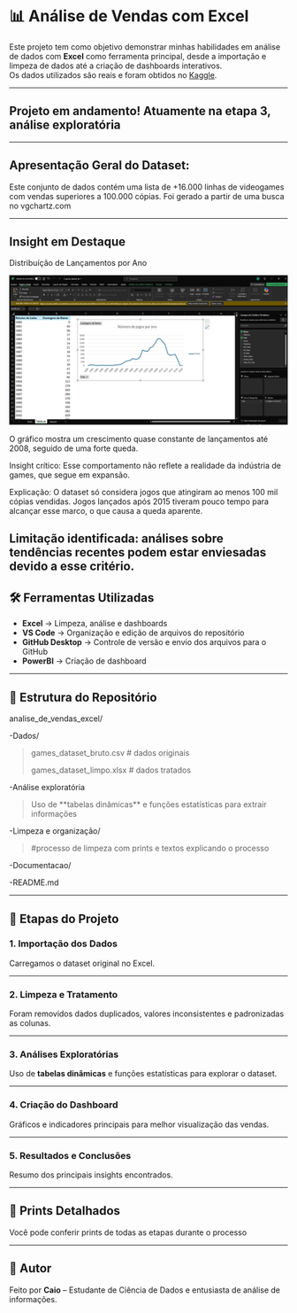 # 📊 Análise de Vendas com Excel

Este projeto tem como objetivo demonstrar minhas habilidades em análise de dados com **Excel** como ferramenta principal, desde a importação e limpeza de dados até a criação de dashboards interativos.  
Os dados utilizados são reais e foram obtidos no [Kaggle](https://www.kaggle.com/).

---
## Projeto em andamento! Atuamente na etapa 3, análise exploratória
---

## Apresentação Geral do Dataset:

Este conjunto de dados contém uma lista de +16.000 linhas de videogames com vendas superiores a 100.000 cópias. Foi gerado a partir de uma busca no vgchartz.com

---

## Insight em Destaque
Distribuíção de Lançamentos por Ano
  
![Gráfico de linha mostrando o número de games por ano](Análise%20exploratória/Indentificação%20de%20Padrões%20Gerais/Número%20de%20jogos%20por%20ano/Numero%20de%20Jogos%20por%20Ano.png)

O gráfico mostra um crescimento quase constante de lançamentos até 2008, seguido de uma forte queda.

Insight crítico: Esse comportamento não reflete a realidade da indústria de games, que segue em expansão.

Explicação: O dataset só considera jogos que atingiram ao menos 100 mil cópias vendidas. Jogos lançados após 2015 tiveram pouco tempo para alcançar esse marco, o que causa a queda aparente.

Limitação identificada: análises sobre tendências recentes podem estar enviesadas devido a esse critério.
---

## 🛠️ Ferramentas Utilizadas
- **Excel** → Limpeza, análise e dashboards  
- **VS Code** → Organização e edição de arquivos do repositório  
- **GitHub Desktop** → Controle de versão e envio dos arquivos para o GitHub 
- **PowerBI** → Criação de dashboard 

---

## 📂 Estrutura do Repositório

analise_de_vendas_excel/

 -Dados/ 
 <blockquote>
  
   games_dataset_bruto.csv # dados originais
     
   games_dataset_limpo.xlsx # dados tratados
   
 </blockquote>
-Análise exploratória
 
 <blockquote>
Uso de **tabelas dinâmicas** e funções estatísticas para extrair informações
 
 
 </blockquote>
 -Limpeza e organização/
 <blockquote>
 
 #processo de limpeza com prints 
 e textos explicando o processo
 
 </blockquote>
 
 -Documentacao/
 
 
 -README.md

---

## 🚀 Etapas do Projeto

### 1. Importação dos Dados
Carregamos o dataset original no Excel.  

---

### 2. Limpeza e Tratamento
Foram removidos dados duplicados, valores inconsistentes e padronizadas as colunas.  

---

### 3. Análises Exploratórias
Uso de **tabelas dinâmicas** e funções estatísticas para explorar o dataset.  

---

### 4. Criação do Dashboard
Gráficos e indicadores principais para melhor visualização das vendas.  

---

### 5. Resultados e Conclusões
Resumo dos principais insights encontrados.  

---

## 📸 Prints Detalhados
Você pode conferir prints de todas as etapas durante o processo
  

---

## 👤 Autor
Feito por **Caio** – Estudante de Ciência de Dados e entusiasta de análise de informações.  

